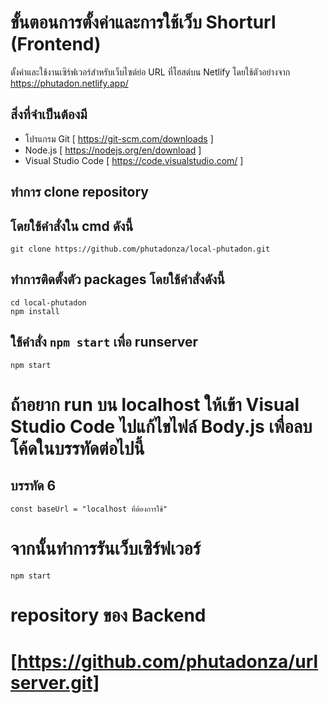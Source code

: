 # ขั้นตอนการตั้งค่าและการใช้เว็บ Shorturl (Frontend)

ตั้งค่าและใช้งานเซิร์ฟเวอร์สำหรับเว็บไซต์ย่อ URL ที่โฮสต์บน Netlify โดยใช้ตัวอย่างจาก https://phutadon.netlify.app/

## สิ่งที่จำเป็นต้องมี

- โปรแกรม Git [ https://git-scm.com/downloads ]
- Node.js [ https://nodejs.org/en/download ]
- Visual Studio Code [ https://code.visualstudio.com/ ]

## ทำการ clone repository 
## โดยใช้คำสั่งใน cmd ดังนี้ 
``` 
git clone https://github.com/phutadonza/local-phutadon.git
```
## ทำการติดตั้งตัว packages โดยใช้คำสั่งดังนี้ 
```
cd local-phutadon
npm install
```
## ใช้คำสั่ง `npm start` เพื่อ runserver
```
npm start 
```
# ถ้าอยาก run บน localhost ให้เข้า Visual Studio Code ไปแก้ไขไฟล์ Body.js เพื่อลบโค้ดในบรรทัดต่อไปนี้
## บรรทัด 6
```
const baseUrl = "localhost ที่ต้องการใช้"
```

# จากนั้นทำการรันเว็บเซิร์ฟเวอร์
``` npm start ```
# repository ของ Backend
# [https://github.com/phutadonza/urlserver.git]
